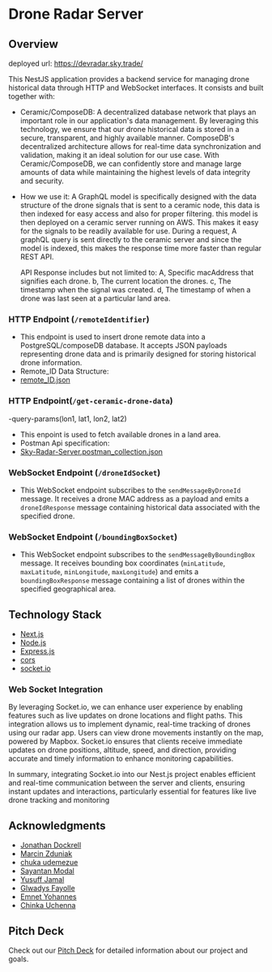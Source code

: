 # Drone Radar Server

## Overview
deployed url: https://devradar.sky.trade/

This NestJS application provides a backend service for managing drone historical data through HTTP and WebSocket interfaces. It consists and built together with:
- Ceramic/ComposeDB: A decentralized database network that plays an important role in our application's data management. By leveraging this technology, we ensure that our drone historical data is stored in a secure, transparent, and highly available manner. ComposeDB's decentralized architecture allows for real-time data synchronization and validation, making it an ideal solution for our use case. With Ceramic/ComposeDB, we can confidently store and manage large amounts of data while maintaining the highest levels of data integrity and security.

- How we use it:
  A  GraphQL model is specifically designed with the data structure of the drone signals that is sent to a ceramic node, this data is then indexed for easy access and also for proper filtering.
  this model is then deployed on a ceramic server running on AWS. This makes it easy for the signals to be readily available for use.
  During a request, A graphQL query is sent directly to the ceramic server and since the model is indexed, this makes the response time more faster than regular REST API.

  API Response includes but not limited to:
  A, Specific macAddress that signifies each drone.
  b, The current location the drones.
  c, The timestamp when the signal was created.
  d, The timestamp of when a drone was last seen at a particular land area.

### HTTP Endpoint (`/remoteIdentifier`)

- This endpoint is used to insert drone remote data into a PostgreSQL/composeDB database. It accepts JSON payloads representing drone data and is primarily designed for storing historical drone information.
-  Remote_ID Data Structure:
-  [remote_ID.json](https://github.com/SkyTradeLinks/SkyRadar-server-v2/files/15483650/remote_ID.json)




### HTTP Endpoint(`/get-ceramic-drone-data`)
  -query-params(lon1, lat1, lon2, lat2)
  
  - This enpoint is used to fetch available drones in a land area.
  - Postman Api specification:
  - [Sky-Radar-Server.postman_collection.json](https://github.com/SkyTradeLinks/SkyRadar-server-v2/files/15483569/Sky-Radar-Server.postman_collection.json)

### WebSocket Endpoint (`/droneIdSocket`)

- This WebSocket endpoint subscribes to the `sendMessageByDroneId` message. It receives a drone MAC address as a payload and emits a `droneIdResponse` message containing historical data associated with the specified drone.

### WebSocket Endpoint (`/boundingBoxSocket`)

- This WebSocket endpoint subscribes to the `sendMessageByBoundingBox` message. It receives bounding box coordinates (`minLatitude`, `maxLatitude`, `minLongitude`, `maxLongitude`) and emits a `boundingBoxResponse` message containing a list of drones within the specified geographical area.


## Technology Stack

- [Next.js](https://nextjs.org/)
- [Node.js](https://nodejs.org/)
- [Express.js](https://expressjs.com/)
- [cors](https://github.com/expressjs/cors)
- [socket.io](https://socket.io/)


### Web Socket Integration

By leveraging Socket.io, we can enhance user experience by enabling features such as live updates on drone locations and flight paths. This integration allows us to implement dynamic, real-time tracking of drones using our radar app. Users can view drone movements instantly on the map, powered by Mapbox. Socket.io ensures that clients receive immediate updates on drone positions, altitude, speed, and direction, providing accurate and timely information to enhance monitoring capabilities.

In summary, integrating Socket.io into our Nest.js project enables efficient and real-time communication between the server and clients, ensuring instant updates and interactions, particularly essential for features like live drone tracking and monitoring


## Acknowledgments

- [Jonathan Dockrell](https://www.linkedin.com/in/jonathandockrell/)
- [Marcin Zduniak](https://www.linkedin.com/in/marcinzduniak/)
- [chuka udemezue](http://linkedin.com/in/chukky2486/)
- [Sayantan Modal](https://www.linkedin.com/in/sayantan-mondal-1693101b4/)
- [Yusuff Jamal](https://www.linkedin.com/in/jamal-yusuff-1a4aa1212/)
- [Glwadys Fayolle](https://www.linkedin.com/in/glwadysfayolle/)
- [Emnet Yohannes](https://www.linkedin.com/in/emnet-yohannes-4132bb1a1/)
- [Chinka Uchenna](https://www.linkedin.com/in/chinka-uchenna-loveday-955a1084)

## Pitch Deck

Check out our [Pitch Deck](https://docs.google.com/presentation/d/1VTnetTIVSRTUtu8aEBAMtddwFpQXzJn_vT37olPoEg0/edit) for detailed information about our project and goals.
